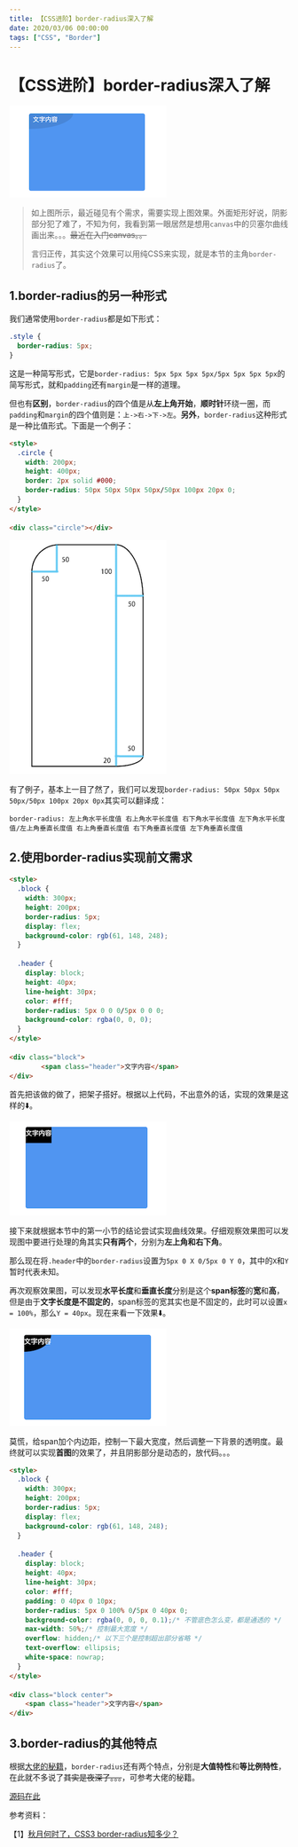 ```yaml
---
title: 【CSS进阶】border-radius深入了解
date: 2020/03/06 00:00:00
tags: ["CSS", "Border"]
---
```


# 【CSS进阶】border-radius深入了解

<ClientOnly>
  <display-bar :displayData="$frontmatter"></display-bar>
</ClientOnly>

![css01](/images/frontend/css/css-01-01.png)
> 如上图所示，最近碰见有个需求，需要实现上图效果。外面矩形好说，阴影部分犯了难了，不知为何，我看到第一眼居然是想用``canvas``中的贝塞尔曲线画出来。。。~~最近在入门canvas。。~~
>
> 言归正传，其实这个效果可以用纯CSS来实现，就是本节的主角``border-radius``了。

## 1.border-radius的另一种形式

我们通常使用``border-radius``都是如下形式：

```css
.style {
  border-radius: 5px;
}
```

这是一种简写形式，它是``border-radius: 5px 5px 5px 5px/5px 5px 5px 5px``的简写形式，就和``padding``还有``margin``是一样的道理。

但也有**区别**，``border-radius``的四个值是从**左上角开始**，**顺时针**环绕一圈，而``padding``和``margin``的四个值则是：``上->右->下->左``。**另外**，``border-radius``这种形式是一种比值形式。下面是一个例子：

```html
<style>
  .circle {
    width: 200px;
    height: 400px;
    border: 2px solid #000;
    border-radius: 50px 50px 50px 50px/50px 100px 20px 0;
  }
</style>

<div class="circle"></div>
```

![css01](/images/frontend/css/css-01-02.png)

有了例子，基本上一目了然了，我们可以发现``border-radius: 50px 50px 50px 50px/50px 100px 20px 0px``其实可以翻译成：

```
border-radius: 左上角水平长度值 右上角水平长度值 右下角水平长度值 左下角水平长度值/左上角垂直长度值 右上角垂直长度值 右下角垂直长度值 左下角垂直长度值
```

## 2.使用border-radius实现前文需求

```html
<style>
  .block {
    width: 300px;
    height: 200px;
    border-radius: 5px;
    display: flex;
    background-color: rgb(61, 148, 248);
  }

  .header {
    display: block;
    height: 40px;
    line-height: 30px;
    color: #fff;
    border-radius: 5px 0 0 0/5px 0 0 0;
    background-color: rgba(0, 0, 0);
  }
</style>

<div class="block">
		<span class="header">文字内容</span>
</div>
```

首先把该做的做了，把架子搭好。根据以上代码，不出意外的话，实现的效果是这样的⬇️。

![css01](/images/frontend/css/css-01-03.png)

接下来就根据本节中的第一小节的结论尝试实现曲线效果。仔细观察效果图可以发现图中要进行处理的角其实**只有两个**，分别为**左上角和右下角**。

那么现在将``.header``中的``border-radius``设置为``5px 0 X 0/5px 0 Y 0``，其中的``X``和``Y``暂时代表未知。

再次观察效果图，可以发现**水平长度**和**垂直长度**分别是这个**span标签**的**宽**和**高**，但是由于**文字长度是不固定的**，span标签的宽其实也是不固定的，此时可以设置``x = 100%``，那么``Y = 40px``。现在来看一下效果⬇️。

![css01](/images/frontend/css/css-01-04.png)

莫慌，给span加个内边距，控制一下最大宽度，然后调整一下背景的透明度。最终就可以实现**首图**的效果了，并且阴影部分是动态的，放代码。。。

```html
<style>
  .block {
    width: 300px;
    height: 200px;
    border-radius: 5px;
    display: flex;
    background-color: rgb(61, 148, 248);
  }

  .header {
    display: block;
    height: 40px;
    line-height: 30px;
    color: #fff;
    padding: 0 40px 0 10px;
    border-radius: 5px 0 100% 0/5px 0 40px 0;
    background-color: rgba(0, 0, 0, 0.1);/* 不管底色怎么变，都是通透的 */
    max-width: 50%;/* 控制最大宽度 */
    overflow: hidden;/* 以下三个是控制超出部分省略 */
    text-overflow: ellipsis;
    white-space: nowrap;
  }
</style>

<div class="block center">
  	<span class="header">文字内容</span>
</div>
```

## 3.border-radius的其他特点

根据[大佬的秘籍](https://www.zhangxinxu.com/wordpress/2015/11/css3-border-radius-tips/)，``border-radius``还有两个特点，分别是**大值特性**和**等比例特性**，在此就不多说了~~其实是夜深了。。。~~，可参考大佬的秘籍。

[源码在此](https://github.com/StarlightUnion/Blog-Content/tree/master/css/border-radius)




参考资料：

【1】[秋月何时了，CSS3 border-radius知多少？](https://www.zhangxinxu.com/wordpress/2015/11/css3-border-radius-tips/)